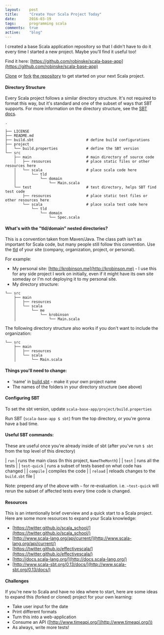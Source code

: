 ```yaml
---
layout:    post
title:     "Create Your Scala Project Today"
date:      2016-03-19
tags:      programming scala
comments:  true
active:    "blog"
---
```


I created a base Scala application repository so that I didn't have to do it every time I started a new project.
Maybe you'll find it useful too!

Find it here: [https://github.com/robinske/scala-base-app](https://github.com/robinske/scala-base-app)

[Clone](https://help.github.com/articles/cloning-a-repository/) or [fork](https://help.github.com/articles/fork-a-repo/)
[the repository](https://github.com/robinske/scala-base-app) to get started on your next Scala project.

#### Directory Structure
Every Scala project follows a similar directory structure. It's not required to format this way, but it's standard and one of
the subset of ways that SBT supports. For more information on the directory structure, see the [SBT docs](http://www.scala-sbt.org/0.13/docs/Directories.html).

```text
.

├── LICENSE
├── README.md
├── build.sbt                        # define build configurations
├── project
│   └── build.properties             # define the SBT version
└── src
    ├── main                         # main directory of source code
    │   ├── resources                # place static files or other resources here
    │   └── scala                    # place scala code here
    │       └── tld
    │           └── domain
    │               └── Main.scala
    └── test                         # test directory, helps SBT find test code
        ├── resources                # place static test files or other resources here
        └── scala                    # place scala test code here
            └── tld
                └── domain
                    └── Spec.scala
```

#### What's with the "tld/domain" nested directories?

This is a convention taken from Maven/Java. The class path isn't as important for Scala code, but many people still
follow this convention. Use the [tld](https://en.wikipedia.org/wiki/Top-level_domain) of your site (company, organization, project, or personal).

For example:  

* My personal site: [http://krobinson.me](http://krobinson.me) - I use this for any side project I work on initially,
  even if it might have its own site someday or I'm not deploying it to my personal site.
* My directory structure:


```text
└── src
    ├── main
    │   ├── resources
    │   └── scala
    │       └── me
    │           └── krobinson
    │               └── Main.scala
```

The following directory structure also works if you don't want to include the organization:
```text
└── src
    ├── main
    │   ├── resources
    │   └── scala
    │       └── Main.scala
```


#### Things you'll need to change:
* 'name' in [build.sbt](https://github.com/robinske/scala-base-app/blob/master/build.sbt) - make it your own project name
* The names of the folders in your directory structure (see above)


#### Configuring SBT

To set the sbt version, update `scala-base-app/project/build.properties`

Run SBT (`scala-base-app $ sbt`) from the top directory, or you're gonna have a bad time.

#### Useful SBT commands:
These are useful once you're already inside of sbt (after you've run `$ sbt` from the top level of this directory)

| `run`        | runs the main class (In this project, `NameTheMonth`) |
| `test`       | runs all the tests                                    |
| `test-quick` | runs a subset of tests based on what code has changed |
| `compile`    | compiles the code                                     |
| `reload`     | reloads changes to the `build.sbt` file               |

Note: prepend any of the above with `~` for re-evaluation. i.e. `~test-quick` will rerun the subset of affected tests every time code is changed.


#### Resources

This is an intentionally brief overview and a quick start to a Scala project. Here are some more resources to expand your Scala knowledge:

* [https://twitter.github.io/scala_school/](https://twitter.github.io/scala_school/)
* [http://www.scala-lang.org/api/current/](http://www.scala-lang.org/api/current/)
* [https://twitter.github.io/effectivescala/](https://twitter.github.io/effectivescala/)
* [http://docs.scala-lang.org/](http://docs.scala-lang.org/)
* [http://www.scala-sbt.org/0.13/docs/](http://www.scala-sbt.org/0.13/docs/)


#### Challenges

If you're new to Scala and have no idea where to start, here are some ideas to expand this (forked or cloned) project for your own learning:

* Take user input for the date
* Print different formats
* Turn this into a web-application
* Consume an API ([http://www.timeapi.org/](http://www.timeapi.org/))
* As always, write more tests!
